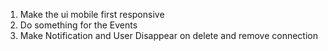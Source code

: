 1. Make the ui mobile first responsive
2. Do something for the Events
3. Make Notification and User Disappear on delete and remove connection